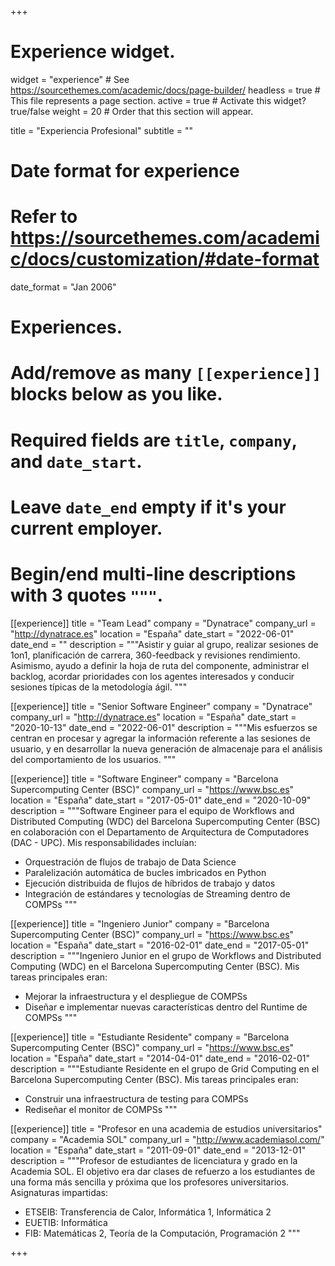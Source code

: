 +++
# Experience widget.
widget = "experience"  # See https://sourcethemes.com/academic/docs/page-builder/
headless = true  # This file represents a page section.
active = true  # Activate this widget? true/false
weight = 20  # Order that this section will appear.

title = "Experiencia Profesional"
subtitle = ""

# Date format for experience
#   Refer to https://sourcethemes.com/academic/docs/customization/#date-format
date_format = "Jan 2006"

# Experiences.
#   Add/remove as many `[[experience]]` blocks below as you like.
#   Required fields are `title`, `company`, and `date_start`.
#   Leave `date_end` empty if it's your current employer.
#   Begin/end multi-line descriptions with 3 quotes `"""`.
[[experience]]
  title = "Team Lead"
  company = "Dynatrace"
  company_url = "http://dynatrace.es"
  location = "España"
  date_start = "2022-06-01"
  date_end = ""
  description = """Asistir y guiar al grupo, realizar sesiones de 1on1, planificación de carrera, 360-feedback y revisiones rendimiento. Asimismo, ayudo a definir la hoja de ruta del componente, administrar el backlog, acordar prioridades con los agentes interesados y conducir sesiones típicas de la metodología ágil.
  """

[[experience]]
title = "Senior Software Engineer"
company = "Dynatrace"
company_url = "http://dynatrace.es"
location = "España"
date_start = "2020-10-13"
date_end = "2022-06-01"
description = """Mis esfuerzos se centran en procesar y agregar la información referente a las sesiones de usuario, y en desarrollar la nueva generación de almacenaje para el análisis del comportamiento de los usuarios.
  """
  
[[experience]]
  title = "Software Engineer"
  company = "Barcelona Supercomputing Center (BSC)"
  company_url = "https://www.bsc.es"
  location = "España"
  date_start = "2017-05-01"
  date_end = "2020-10-09"
  description = """Software Engineer para el equipo de Workflows and Distributed Computing (WDC) del Barcelona Supercomputing Center (BSC) en colaboración con el Departamento de Arquitectura de Computadores (DAC - UPC).
  Mis responsabilidades incluían:
  
  * Orquestración de flujos de trabajo de Data Science
  * Paralelización automática de bucles imbricados en Python
  * Ejecución distribuida de flujos de híbridos de trabajo y datos
  * Integración de estándares y tecnologías de Streaming dentro de COMPSs
  """
  
[[experience]]
  title = "Ingeniero Junior"
  company = "Barcelona Supercomputing Center (BSC)"
  company_url = "https://www.bsc.es"
  location = "España"
  date_start = "2016-02-01"
  date_end = "2017-05-01"
  description = """Ingeniero Junior en el grupo de Workflows and Distributed Computing (WDC) en el Barcelona Supercomputing Center (BSC). 
  Mis tareas principales eran:
  
  * Mejorar la infraestructura y el despliegue de COMPSs
  * Diseñar e implementar nuevas características dentro del Runtime de COMPSs
  """
  
[[experience]]
  title = "Estudiante Residente"
  company = "Barcelona Supercomputing Center (BSC)"
  company_url = "https://www.bsc.es"
  location = "España"
  date_start = "2014-04-01"
  date_end = "2016-02-01"
  description = """Estudiante Residente en el grupo de Grid Computing en el Barcelona Supercomputing Center (BSC). 
  Mis tareas principales eran:
  
  * Construir una infraestructura de testing para COMPSs
  * Rediseñar el monitor de COMPSs
  """
  
[[experience]]
  title = "Profesor en una academia de estudios universitarios"
  company = "Academia SOL"
  company_url = "http://www.academiasol.com/"
  location = "España"
  date_start = "2011-09-01"
  date_end = "2013-12-01"
  description = """Profesor de estudiantes de licenciatura y grado en la Academia SOL. El objetivo era dar clases de refuerzo a los estudiantes
  de una forma más sencilla y próxima que los profesores universitarios. 
  Asignaturas impartidas:
  
  * ETSEIB: Transferencia de Calor, Informática 1, Informática 2
  * EUETIB: Informática
  * FIB: Matemáticas 2, Teoría de la Computación, Programación 2
  """
  
+++
